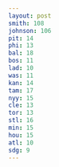 ```yaml
---
layout: post
smith: 108
johnson: 106
pit: 14
phi: 13
bal: 18
bos: 11
lad: 10
was: 11
kan: 14
tam: 17
nyy: 15
cle: 13
tor: 13
stl: 16
min: 15
hou: 15
atl: 10
sdg: 9
---
```

